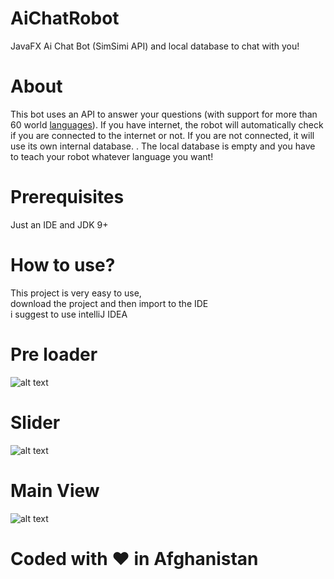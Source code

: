 # AiChatRobot
JavaFX Ai Chat Bot (SimSimi API) and local database to chat with you!

# About
This bot uses an API to answer your questions (with support for more than 60 world [languages](http://developer.simsimi.com/lclist)).
If you have internet, the robot will automatically check if you are connected to the internet or not. 
If you are not connected, it will use its own internal database. . 
The local database is empty and you have to teach your robot whatever language you want!

# Prerequisites
Just an IDE and JDK 9+

# How to use?
This project is very easy to use,<br>
download the project and then import to the IDE<br>
i suggest to use intelliJ IDEA 

# Pre loader
![alt text](https://i.imgur.com/YeXzy2N.jpg)

# Slider 
![alt text](https://i.imgur.com/R1vyTbJ.jpg)

# Main View
![alt text](https://i.imgur.com/OeIIifQ.jpg)


# Coded with ❤️ in Afghanistan
